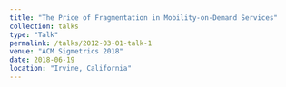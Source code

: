 ```yaml
---
title: "The Price of Fragmentation in Mobility-on-Demand Services"
collection: talks
type: "Talk"
permalink: /talks/2012-03-01-talk-1
venue: "ACM Sigmetrics 2018"
date: 2018-06-19
location: "Irvine, California"
---
```


